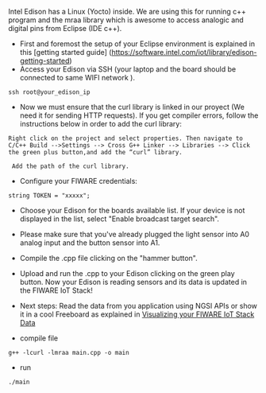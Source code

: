 Intel Edison has a Linux (Yocto) inside. We are using this for running c++ program and the mraa library which is awesome to access analogic and digital pins from Eclipse (IDE c++).
* First and foremost the setup of your Eclipse environment is explained in this [getting started guide] (https://software.intel.com/iot/library/edison-getting-started)
* Access your Edison via SSH (your laptop and the board should be connected to same WIFI network ).
```
ssh root@your_edison_ip
```
* Now we must ensure that the curl library is linked in our proyect (We need it for sending HTTP requests). If you get compiler errors, follow the instructions below in order to add the curl library:
```
Right click on the project and select properties. Then navigate to C/C++ Build -->Settings --> Cross G++ Linker --> Libraries --> Click the green plus button,and add the “curl” library.
```
```
 Add the path of the curl library.
```
* Configure your FIWARE credentials:
```
string TOKEN = "xxxxx";
```
* Choose your Edison for the boards available list. If your device is not displayed in the list, select "Enable broadcast target search".
* Please make sure that you've already plugged  the light sensor into A0 analog input and the button sensor into A1.
* Compile the .cpp file clicking on the "hammer button".
* Upload and run the .cpp to your Edison clicking on the  green play button. Now your Edison is reading sensors and its data is updated in the FIWARE IoT Stack! 
* Next steps: Read the data from you application using NGSI APIs or show it in a cool Freeboard as explained in [Visualizing your FIWARE IoT Stack Data](http://emtech-hackathon.readthedocs.org/en/latest/quickguide/index.html#step-4-show-in-a-dashboard)


* compile file 
```
g++ -lcurl -lmraa main.cpp -o main
```

* run 
```
./main 
```


